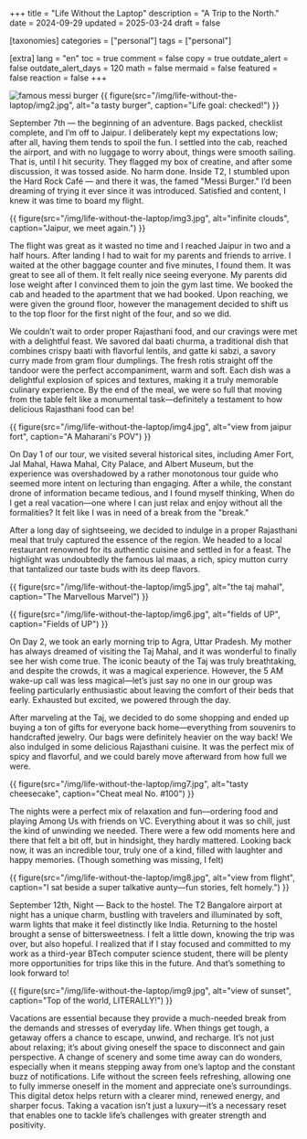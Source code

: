 +++
title = "Life Without the Laptop"
description = "A Trip to the North."
date = 2024-09-29
updated = 2025-03-24
draft = false

[taxonomies]
categories = ["personal"]
tags = ["personal"]

[extra]
lang = "en"
toc = true
comment = false
copy = true
outdate_alert = false
outdate_alert_days = 120
math = false
mermaid = false
featured = false
reaction = false
+++

![famous messi burger](/img/life-without-the-laptop/img1.jpg)
{{ figure(src="/img/life-without-the-laptop/img2.jpg", alt="a tasty burger", caption="Life goal: checked!") }}

September 7th — the beginning of an adventure. Bags packed, checklist complete, and I’m off to Jaipur. I deliberately kept my expectations low; after all, having them tends to spoil the fun. I settled into the cab, reached the airport, and with no luggage to worry about, things were smooth sailing. That is, until I hit security. They flagged my box of creatine, and after some discussion, it was tossed aside. No harm done. Inside T2, I stumbled upon the Hard Rock Café — and there it was, the famed "Messi Burger." I’d been dreaming of trying it ever since it was introduced. Satisfied and content, I knew it was time to board my flight.

{{ figure(src="/img/life-without-the-laptop/img3.jpg", alt="infinite clouds", caption="Jaipur, we meet again.") }}

The flight was great as it wasted no time and I reached Jaipur in two and a half hours. After landing I had to wait for my parents and friends to arrive. I waited at the other baggage counter and five minutes, I found them. It was great to see all of them. It felt really nice seeing everyone. My parents did lose weight after I convinced them to join the gym last time. We booked the cab and headed to the apartment that we had booked. Upon reaching, we were given the ground floor, however the management decided to shift us to the top floor for the first night of the four, and so we did.

We couldn’t wait to order proper Rajasthani food, and our cravings were met with a delightful feast. We savored dal baati churma, a traditional dish that combines crispy baati with flavorful lentils, and gatte ki sabzi, a savory curry made from gram flour dumplings. The fresh rotis straight off the tandoor were the perfect accompaniment, warm and soft. Each dish was a delightful explosion of spices and textures, making it a truly memorable culinary experience. By the end of the meal, we were so full that moving from the table felt like a monumental task—definitely a testament to how delicious Rajasthani food can be!

{{ figure(src="/img/life-without-the-laptop/img4.jpg", alt="view from jaipur fort", caption="A Maharani's POV") }}

On Day 1 of our tour, we visited several historical sites, including Amer Fort, Jal Mahal, Hawa Mahal, City Palace, and Albert Museum, but the experience was overshadowed by a rather monotonous tour guide who seemed more intent on lecturing than engaging. After a while, the constant drone of information became tedious, and I found myself thinking, When do I get a real vacation—one where I can just relax and enjoy without all the formalities? It felt like I was in need of a break from the "break."

After a long day of sightseeing, we decided to indulge in a proper Rajasthani meal that truly captured the essence of the region. We headed to a local restaurant renowned for its authentic cuisine and settled in for a feast. The highlight was undoubtedly the famous lal maas, a rich, spicy mutton curry that tantalized our taste buds with its deep flavors.

{{ figure(src="/img/life-without-the-laptop/img5.jpg", alt="the taj mahal", caption="The Marvellous Marvel") }}

{{ figure(src="/img/life-without-the-laptop/img6.jpg", alt="fields of UP", caption="Fields of UP") }}

On Day 2, we took an early morning trip to Agra, Uttar Pradesh. My mother has always dreamed of visiting the Taj Mahal, and it was wonderful to finally see her wish come true. The iconic beauty of the Taj was truly breathtaking, and despite the crowds, it was a magical experience. However, the 5 AM wake-up call was less magical—let’s just say no one in our group was feeling particularly enthusiastic about leaving the comfort of their beds that early. Exhausted but excited, we powered through the day.

After marveling at the Taj, we decided to do some shopping and ended up buying a ton of gifts for everyone back home—everything from souvenirs to handcrafted jewelry. Our bags were definitely heavier on the way back! We also indulged in some delicious Rajasthani cuisine. It was the perfect mix of spicy and flavorful, and we could barely move afterward from how full we were.

{{ figure(src="/img/life-without-the-laptop/img7.jpg", alt="tasty cheesecake", caption="Cheat meal No. #100") }}

The nights were a perfect mix of relaxation and fun—ordering food and playing Among Us with friends on VC. Everything about it was so chill, just the kind of unwinding we needed. There were a few odd moments here and there that felt a bit off, but in hindsight, they hardly mattered. Looking back now, it was an incredible tour, truly one of a kind, filled with laughter and happy memories. (Though something was missing, I felt)

{{ figure(src="/img/life-without-the-laptop/img8.jpg", alt="view from flight", caption="I sat beside a super talkative aunty—fun stories, felt homely.") }}

September 12th, Night — Back to the hostel. The T2 Bangalore airport at night has a unique charm, bustling with travelers and illuminated by soft, warm lights that make it feel distinctly like India. Returning to the hostel brought a sense of bittersweetness. I felt a little down, knowing the trip was over, but also hopeful. I realized that if I stay focused and committed to my work as a third-year BTech computer science student, there will be plenty more opportunities for trips like this in the future. And that’s something to look forward to!

{{ figure(src="/img/life-without-the-laptop/img9.jpg", alt="view of sunset", caption="Top of the world, LITERALLY!") }}

Vacations are essential because they provide a much-needed break from the demands and stresses of everyday life. When things get tough, a getaway offers a chance to escape, unwind, and recharge. It’s not just about relaxing; it’s about giving oneself the space to disconnect and gain perspective. A change of scenery and some time away can do wonders, especially when it means stepping away from one’s laptop and the constant buzz of notifications. Life without the screen feels refreshing, allowing one to fully immerse oneself in the moment and appreciate one’s surroundings. This digital detox helps return with a clearer mind, renewed energy, and sharper focus. Taking a vacation isn’t just a luxury—it’s a necessary reset that enables one to tackle life’s challenges with greater strength and positivity.

